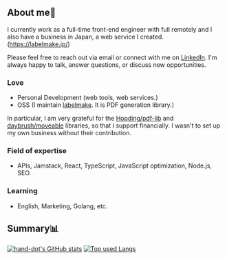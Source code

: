 ## About me👋

I currently work as a full-time front-end engineer with full remotely and I also have a business in Japan, a web service I created. (https://labelmake.jp/)

Please feel free to reach out via email or connect with me on [LinkedIn](https://www.linkedin.com/in/hand-dot/). I'm always happy to talk, answer questions, or discuss new opportunities.

### Love
- Personal Development (web tools, web services.)
- OSS (I maintain [labelmake](https://github.com/hand-dot/labelmake). It is PDF generation library.)

In particular, I am very grateful for the [Hopding/pdf-lib](https://github.com/Hopding/pdf-lib) and [daybrush/moveable](https://github.com/daybrush/moveable) libraries, so that I support financially. I wasn't to set up my own business without their contribution.


### Field of expertise
- APIs, Jamstack, React, TypeScript, JavaScript optimization, Node.js, SEO.

### Learning
- English, Marketing, Golang, etc.

## Summary📊

[![hand-dot's GitHub stats](https://github-readme-stats.vercel.app/api?username=hand-dot&count_private=true&show_icons=true&theme=tokyonight)](https://github.com/hand-dot/)
[![Top used Langs](https://github-readme-stats.vercel.app/api/top-langs/?username=hand-dot&layout=compact&theme=tokyonight)](https://github.com/hand-dot/)



